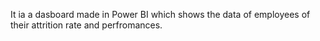 It ia a dasboard made in Power BI which shows the data of employees of their attrition rate and perfromances.
